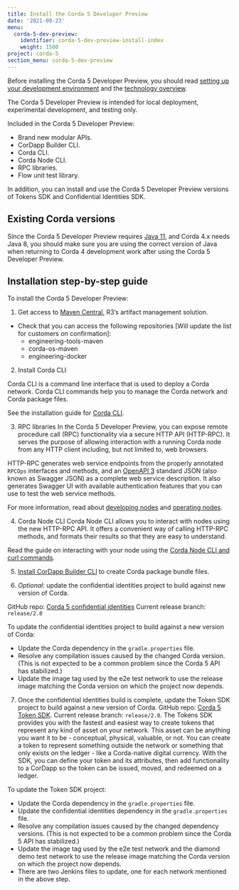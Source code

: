 ```yaml
---
title: Install the Corda 5 Developer Preview
date: '2021-09-23'
menu:
  corda-5-dev-preview:
    identifier: corda-5-dev-preview-install-index
    weight: 1500
project: corda-5
section_menu: corda-5-dev-preview
---
```


Before installing the Corda 5 Developer Preview, you should read
[setting up your development environment](setup-environment.md) and the [technology overview](prerequisites.md).

The Corda 5 Developer Preview is intended for local deployment, experimental development, and testing only.

Included in the Corda 5 Developer Preview:

* Brand new modular APIs.
* CorDapp Builder CLI.
* Corda CLI.
* Corda Node CLI.
* RPC libraries.
* Flow unit test library.

In addition, you can install and use the Corda 5 Developer Preview versions of Tokens SDK and Confidential Identities SDK.

## Existing Corda versions

Since the Corda 5 Developer Preview requires [Java 11](https://www.oracle.com/java/technologies/downloads/#java11),
and Corda 4.x needs Java 8, you should make sure you are using the correct
version of Java when returning to Corda 4 development work after using the Corda 5 Developer Preview.

## Installation step-by-step guide

To install the Corda 5 Developer Preview:

1. Get access to [Maven Central](XXX), R3’s artifact management solution.

* Check that you can access the following repositories [Will update the list for customers on confirmation]:
  * engineering-tools-maven
  * corda-os-maven
  * engineering-docker

2. Install Corda CLI

Corda CLI is a command line interface that is used to deploy a Corda network. Corda CLI commands help you to
manage the Corda network and Corda package files.

See the installation guide for [Corda CLI](../corda-cli/installing/_index.md).

3. RPC libraries
In the Corda 5 Developer Preview, you can expose remote procedure call (RPC) functionality via a secure HTTP API (HTTP-RPC).
It serves the purpose of allowing interaction with a running Corda node from any HTTP client including, but not limited to,
web browsers.

HTTP-RPC generates web service endpoints from the properly annotated `RPCOps` interfaces and methods, and an
[OpenAPI 3](https://swagger.io/specification/)
standard JSON (also known as Swagger JSON) as a complete web service description. It also generates Swagger UI with
available authentication features that you can use to test the web service methods.

For more information, read about [developing nodes](../nodes/developing/developing-nodes-homepage.md) and
[operating nodes](../nodes/operating/operating-nodes-homepage.md).

4. Corda Node CLI
Corda Node CLI allows you to interact with nodes using the new HTTP-RPC API. It offers a
convenient way of calling HTTP-RPC methods, and formats their results so that they are easy to understand.

Read the guide on interacting with your node using the [Corda Node CLI and curl commands](../nodes/operating/cli-curl/cli-curl.md).

5. [Install CorDapp Builder CLI](packaging/cordapp-builder.md) to create Corda package bundle files.

6. *Optional*: update the confidential identities project to build against new version of Corda.

GitHub repo: [Corda 5 confidential identities](https://github.com/corda/corda5-confidential-identities)
Current release branch: `release/2.0`

To update the confidential identities project to build against a new version of Corda:
* Update the Corda dependency in the `gradle.properties` file.
* Resolve any compilation issues caused by the changed Corda version. (This is not expected to be a common problem since the Corda 5 API has stabilized.)
* Update the image tag used by the e2e test network to use the release image matching the Corda version on which the project
now depends.

7. Once the confidential identities build is complete, update the Token SDK project to build against a new version of Corda.
GitHub repo: [Corda 5 Token SDK](https://github.com/corda/corda5-token-sdk).
Current release branch: `release/2.0`.
The Tokens SDK provides you with the fastest and easiest way to create tokens that represent any kind of asset on your
network. This asset can be anything you want it to be - conceptual, physical, valuable, or not. You can create a token
to represent something outside the network or something that only exists on the ledger - like a Corda-native digital
currency.
With the SDK, you can define your token and its attributes, then add functionality to a CorDapp so the token can be issued,
moved, and redeemed on a ledger.

To update the Token SDK project:
* Update the Corda dependency in the `gradle.properties` file.
* Update the confidential identities dependency in the `gradle.properties` file.
* Resolve any compilation issues caused by the changed dependency versions. (This is not expected to be a common problem since the Corda 5 API has stabilized.)
* Update the image tag used by the e2e test network and the diamond demo test network to use the release image matching the Corda version on which the project now depends.
* There are two Jenkins files to update, one for each network mentioned in the above step.
